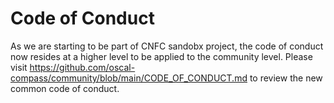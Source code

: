 # Code of Conduct 

As we are starting to be part of CNFC sandobx project, the code of conduct now resides at a higher level to be applied to the community level. Please visit https://github.com/oscal-compass/community/blob/main/CODE_OF_CONDUCT.md to review the new common code of conduct.
